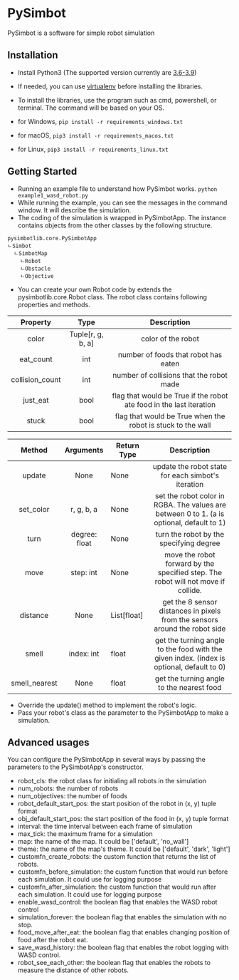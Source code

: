 # PySimbot

PySimbot is a software for simple robot simulation

## Installation

- Install Python3 (The supported version currently are [3.6-3.9](https://www.python.org/downloads/))
- If needed, you can use [virtualenv](https://virtualenv.pypa.io/en/latest/) before installing the libraries.
- To install the libraries, use the program such as cmd, powershell, or terminal. The command will be based on your OS.
- for Windows, `pip install -r requirements_windows.txt`

- for macOS, `pip3 install -r requirements_macos.txt`

- for Linux, `pip3 install -r requirements_linux.txt`

## Getting Started

- Running an example file to understand how PySimbot works. `python example1_wasd_robot.py`
- While running the example, you can see the messages in the command window. It will describe the simulation.
- The coding of the simulation is wrapped in PySimbotApp. The instance contains objects from the other classes by the following structure.

```lang-none
pysimbotlib.core.PySimbotApp
ㄴSimbot
  ㄴSimbotMap
    ㄴRobot
    ㄴObstacle
    ㄴObjective
```

- You can create your own Robot code by extends the pysimbotlib.core.Robot class. The robot class contains following properties and methods.

|     Property    |        Type       |                             Description                             |
|:---------------:|:-----------------:|:-------------------------------------------------------------------:|
| color           | Tuple[r, g, b, a] | color of the robot                                                  |
| eat_count       | int               | number of foods that robot has eaten                                |
| collision_count | int               | number of collisions that the robot made                            |
| just_eat        | bool              | flag that would be True if the robot ate food in the last iteration |
| stuck           | bool              | flag that would be True when the robot is stuck to the wall         |

|     Method    |            Arguments           | Return Type |                                    Description                                             |
|:-------------:|:------------------------------:|-------------|:------------------------------------------------------------------------------------------:|
| update        | None                           | None        | update the robot state for each simbot's iteration                                         |
| set_color     | r, g, b, a                     | None        | set the robot color in RGBA. The values are between 0 to 1. (a is optional, default to 1)  |
| turn          | degree: float                  | None        | turn the robot by the specifying degree                                                    |
| move          | step: int                      | None        | move the robot forward by the specified step. The robot will not move if collide.          |
| distance      | None                           | List[float] | get the 8 sensor distances in pixels from the sensors around the robot side                |
| smell         | index: int                     | float       | get the turning angle to the food with the given index. (index is optional, default to 0)  |
| smell_nearest | None                           | float       | get the turning angle to the nearest food                                                  |

- Override the update() method to implement the robot's logic.
- Pass your robot's class as the parameter to the PySimbotApp to make a simulation.

## Advanced usages

You can configure the PySimbotApp in several ways by passing the parameters to the PySimbotApp's constructor.

- robot_cls: the robot class for initialing all robots in the simulation
- num_robots: the number of robots
- num_objectives: the number of foods
- robot_default_start_pos: the start position of the robot in (x, y) tuple format
- obj_default_start_pos: the start position of the food in (x, y) tuple format
- interval: the time interval between each frame of simulation
- max_tick: the maximum frame for a simulation
- map: the name of the map. It could be ['default', 'no_wall'] 
- theme: the name of the map's theme. It could be ['default', 'dark', 'light']
- customfn_create_robots: the custom function that returns the list of robots.
- customfn_before_simulation: the custom function that would run before each simulation. It could use for logging purpose
- customfn_after_simulation: the custom function that would run after each simulation. It could use for logging purpose
- enable_wasd_control: the boolean flag that enables the WASD robot control
- simulation_forever: the boolean flag that enables the simulation with no stop.
- food_move_after_eat: the boolean flag that enables changing position of food after the robot eat.
- save_wasd_history: the boolean flag that enables the robot logging with WASD control.
- robot_see_each_other: the boolean flag that enables the robots to measure the distance of other robots.
